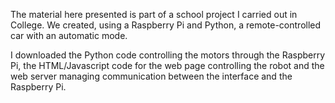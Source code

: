 The material here presented is part of a school project I carried out in College. We created, using a Raspberry Pi and Python, a remote-controlled car with an automatic mode.

I downloaded the Python code controlling the motors through the Raspberry Pi, the HTML/Javascript code for the web page controlling the robot and the web server managing communication between the interface and the Raspberry Pi.
